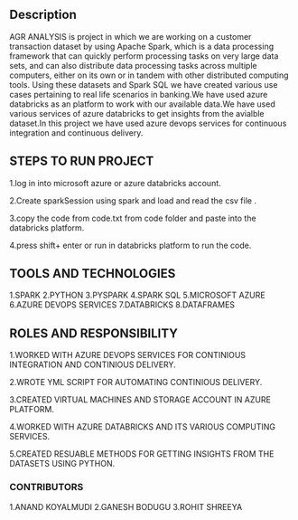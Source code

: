## Description

AGR ANALYSIS is project in which  we are working on a customer transaction dataset by using Apache Spark, which is a data processing framework that can quickly perform
processing tasks on very large data sets, and can also distribute data processing tasks across multiple computers, either on its own or in tandem with other distributed computing
tools. Using these datasets and Spark SQL we have created various use cases pertaining to real life scenarios in banking.We have used azure databricks as an platform to work with 
our available data.We have used various services of azure databricks to get insights from the avialble dataset.In this project we have used azure devops services for continuous integration
and continuous delivery.

## STEPS TO RUN PROJECT
1.log in into  microsoft azure or azure databricks account. 

2.Create sparkSession using spark and load and read the csv file .

3.copy the code from code.txt from code folder and paste into the databricks platform.

4.press shift+ enter or run in databricks platform to run the code.

## TOOLS AND TECHNOLOGIES

1.SPARK
2.PYTHON
3.PYSPARK 
4.SPARK SQL 
5.MICROSOFT AZURE 
6.AZURE DEVOPS SERVICES
7.DATABRICKS
8.DATAFRAMES

## ROLES AND RESPONSIBILITY
1.WORKED WITH AZURE DEVOPS SERVICES FOR CONTINIOUS INTEGRATION AND CONTINIOUS DELIVERY.

2.WROTE YML SCRIPT FOR AUTOMATING  CONTINIOUS DELIVERY.

3.CREATED VIRTUAL MACHINES AND STORAGE ACCOUNT IN AZURE PLATFORM.

4.WORKED WITH AZURE DATABRICKS AND ITS VARIOUS COMPUTING SERVICES.

5.CREATED RESUABLE METHODS FOR GETTING INSIGHTS FROM THE DATASETS USING PYTHON.

### CONTRIBUTORS
1.ANAND KOYALMUDI  2.GANESH BODUGU  3.ROHIT SHREEYA

